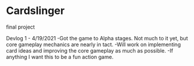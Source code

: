 # Cardslinger
final project

Devlog 1 - 4/19/2021
-Got the game to Alpha stages. Not much to it yet, but core gameplay mechanics are nearly in tact.
-Will work on implementing card ideas and improving the core gameplay as much as possible.
-If anything I want this to be a fun action game.
